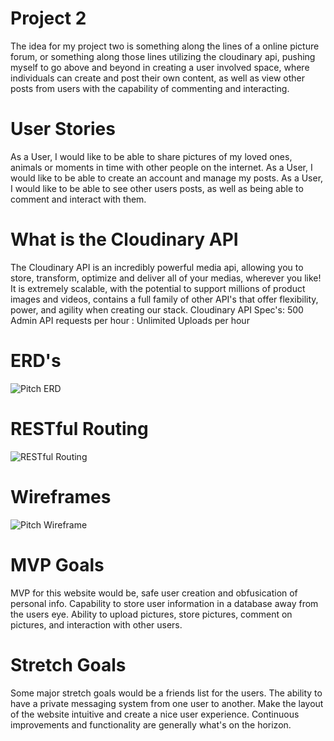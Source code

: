 # Project 2
The idea for my project two is something along the lines of a online picture forum, or something along those lines utilizing the cloudinary api, pushing myself to go above and beyond in creating a user involved space, where individuals can create and post their own content, as well as view other posts from users with the capability of commenting and interacting. 

# User Stories
As a User, I would like to be able to share pictures of my loved ones, animals or moments in time with other people on the internet.
As a User, I would like to be able to create an account and manage my posts.
As a User, I would like to be able to see other users posts, as well as being able to comment and interact with them.

# What is the Cloudinary API
The Cloudinary API is an incredibly powerful media api, allowing you to store, transform, optimize and deliver all of your medias, wherever you like! It is extremely scalable, with the potential to support millions of product images and videos, contains a full family of other API's that offer flexibility, power, and agility when creating our stack.
Cloudinary API Spec's: 500 Admin API requests per hour
                     : Unlimited Uploads per hour

# ERD's
![Pitch ERD]()

# RESTful Routing
![RESTful Routing]()

# Wireframes
![Pitch Wireframe]()


# MVP Goals
MVP for this website would be, safe user creation and obfusication of personal info. Capability to store user information in a database away from the users eye. Ability to upload pictures, store pictures, comment on pictures, and interaction with other users.

# Stretch Goals
Some major stretch goals would be a friends list for the users. The ability to have a private messaging system from one user to another. Make the layout of the website intuitive and create a nice user experience. Continuous improvements and functionality are generally what's on the horizon.